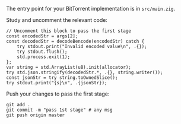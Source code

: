 The entry point for your BitTorrent implementation is in `src/main.zig`.

Study and uncomment the relevant code: 

```zig
// Uncomment this block to pass the first stage
const encodedStr = args[2];
const decodedStr = decodeBencode(encodedStr) catch {
    try stdout.print("Invalid encoded value\n", .{});
    try stdout.flush();
    std.process.exit(1);
};
var string = std.ArrayList(u8).init(allocator);
try std.json.stringify(decodedStr.*, .{}, string.writer());
const jsonStr = try string.toOwnedSlice();
try stdout.print("{s}\n", .{jsonStr});
```

Push your changes to pass the first stage:

```
git add .
git commit -m "pass 1st stage" # any msg
git push origin master
```

